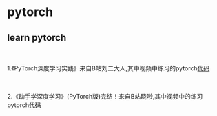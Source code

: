 # pytorch
<h2>learn pytorch</h2></br> 
<p>1.《PyTorch深度学习实践》来自B站刘二大人,其中视频中练习的pytorch<a href="https://github.com/zhangyu13141/pytorch/tree/master/pytorch%E8%AF%BE%E7%A8%8B----  %E3%80%8APyTorch%E6%B7%B1%E5%BA%A6%E5%AD%A6%E4%B9%A0%E5%AE%9E%E8%B7%B5%E3%80%8B">代码</a></p></br>
<p>2.《动手学深度学习》(PyTorch版)完结！来自B站晓唦,其中视频中的练习pytorch<a href="https://github.com/zhangyu13141/pytorch/tree/master/pytorch%E5%AE%9E%E8%B7%B5%E8%AF%BE%E7%A8%8B2---%5B%E6%99%93%E5%94%A6%E5%B8%A6%E4%BD%A0%E8%AF%BB%5D%E3%80%8A%E5%8A%A8%E6%89%8B%E5%AD%A6%E6%B7%B1%E5%BA%A6%E5%AD%A6%E4%B9%A0%E3%80%8B(PyTorch%E7%89%88)%E5%AE%8C%E7%BB%93%EF%BC%81">代码</a></p></br>


